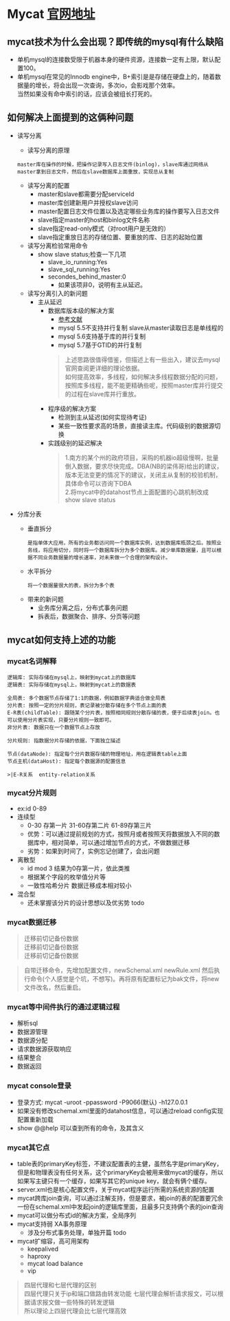# Mycat [官网地址](http://mycat.io)
## mycat技术为什么会出现？即传统的mysql有什么缺陷
* 单机mysql的连接数受限于机器本身的硬件资源，连接数一定有上限，默认配置100。
* 单机mysql在常见的Innodb engine中，B+索引是是存储在硬盘上的，随着数据量的增长，将会出现一次查询，多次io，会影戏那个效率。  
当然如果没有命中索引的话，应该会被组长打死的。

## 如何解决上面提到的这俩种问题
* 读写分离
    * 读写分离的原理
    ```text
    master库在操作的时候，把操作记录写入日志文件(binlog)，slave库通过网络从master拿到日志文件，然后在slave数据库上面重放，实现总从复制
    ```
    * 读写分离的配置
        * master和slave都需要分配serviceId
        * master库创建新用户并授权slave访问
        * master配置日志文件位置以及选定哪些业务库的操作要写入日志文件
        * slave指定master的host和binlog文件名称
        * slave指定read-only模式（对root用户是无效的）
        * slave指定重放日志的存储位置、要重放的库、日志的起始位置
    * 读写分离检验常用命令
        * show slave status;检查一下几项
            * slave_io_running:Yes
            * slave_sql_running:Yes
            * secondes_behind_master:0
                * 如果该项非0，说明有主从延迟。
    * 读写分离引入的新问题
        * 主从延迟
            * 数据库版本级的解决方案
                * [参考文献](https://blog.csdn.net/ownfire/article/details/53536566)
                * mysql 5.5不支持并行复制 slave从master读取日志是单线程的
                * mysql 5.6支持基于库的并行复制 
                * mysql 5.7基于GTID的并行复制
                > 上述思路很值得借鉴，但描述上有一些出入，建议去mysql官网查阅更详细的理论依据。  
                如何提高效率，多线程，如何解决多线程数据分配的问题，按照库多线程，能不能更精确些呢，按照master库并行提交的过程在slave库并行重放。
            * 程序级的解决方案
                * 检测到主从延迟(如何实现待考证)
                * 某些一致性要求高的场景，直接读主库。代码级别的数据源切换
            * 实践级别的延迟解决
                > 1.南方的某个州的政府项目，采购的机器io超级慢啊，批量倒入数据，要求尽快完成。DBA(NB的梁伟哥)给出的建议，版本无法变更的情况下的建议，关闭主从复制的校验机制，具体命令可以咨询下DBA  
                2.将mycat中的datahost节点上面配置的心跳机制改成show slave status
                
* 分库分表
    * 垂直拆分
        ```text
        是指单体大应用，所有的业务都访问同一个数据库实例，达到数据库瓶颈之后。按照业务线，将应用切分，同时将一个数据库拆分为多个数据库。减少单库数据量，且可以根据不同业务数据量的增长速率，对未来做一个合理的架构设计。
        ```
    * 水平拆分
        ```text
        将一个数据量很大的表，拆分为多个表
        ```
    * 带来的新问题
        * 业务库分离之后，分布式事务问题
        * 拆表后，数据聚合、排序、分页等问题
        
## mycat如何支持上述的功能
### mycat名词解释
```text
逻辑库: 实际存储在mysql上，映射到mycat上的数据库
逻辑表: 实际存储在mysql上，映射到mycat上的数据表

全局表: 多个数据节点存储了1:1的数据，例如数据字典适合做全局表
分片表: 按照一定的分片规则，表记录被分散存储在多个节点上面的表
E-R表(childTable): 跟随某个分片表，按照相同规则分散存储的表，便于后续表join。也可以使用分片表实现，只要分片规则一致即可。
非分片表: 数据只在一个数据节点上存放

分片规则: 指数据分片存储的依据，下面独立描述

节点(dataNode): 指定每个分片数据存储的物理地址，用在逻辑表table上面
节点主机(dataHost): 指定每个数据源的配置信息

>|E-R关系  entity-relation关系

```

### mycat分片规则
* ex:id 0-89
* 连续型
    * 0-30 存第一片  31-60存第二片  61-89存第三片
    * 优势：可以通过提前规划的方式，按照月或者按照天将数据放入不同的数据库中，相对简单，可以通过增加节点的方式，不做数据迁移
    * 劣势：如果到时间了，实例忘记创建了，会出问题      
* 离散型   
    * id mod 3  结果为0存第一片，依此类推
    * 根据某个字段的枚举值分片等        
    * 一致性哈希分片
        数据迁移成本相对较小
* 混合型
    * 还未掌握该分片的设计思想以及优劣势 todo

### mycat数据迁移
> 迁移前切记备份数据  
> 迁移前切记备份数据  
> 迁移前切记备份数据  

> 自带迁移命令，先增加配置文件，newSchemal.xml  newRule.xml 然后执行命令(个人感觉是个坑，不想写)。再将原有配置标记为bak文件，将new文件改名，然后重启。

### mycat等中间件执行的通过逻辑过程
* 解析sql
* 数据源管理
* 数据源分配
* 请求数据源获取响应
* 结果整合
* 数据返回

### mycat console登录
* 登录方式: mycat -uroot -ppassword -P9066(默认) -h127.0.0.1
* 如果没有修改schemal.xml里面的datahost信息，可以通过reload config实现配置重新加载
* show @@help 可以查到所有的命令，及其含义

### mycat其它点
* table表的primaryKey标签，不建议配置表的主健，虽然名字是primaryKey，但是和物理表没有任何关系，这个primaryKey会被用来做mycat的缓存，所以如果写主键只有一个缓存，如果写其它的unique key，就会有俩个缓存。
* server.xml也是核心配置文件，关于mycat程序运行所需的系统资源的配置
* mycat跨库join查询，可以通过注解支持，但是要求，被join的表的配置要冗余一份在schemal.xml中发起join的逻辑库里面，且最多只支持俩个表的join查询
* mycat可以做分布式id的解决方案，全局序列
* mycat支持弱 XA事务原理
    * 涉及分布式事务处理，单独开篇 todo
* mycat扩缩容，高可用架构
    * keepalived 
    * haproxy
    * mycat load balance
    * vip
    
> 四层代理和七层代理的区别  
四层代理只关于ip和端口做路由转发功能
七层代理会解析请求报文，可以根据请求报文做一些特殊的转发逻辑  
所以理论上四层代理会比七层代理高效
